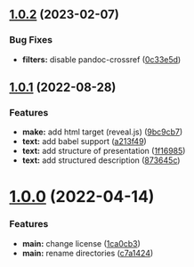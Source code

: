 ## [1.0.2](https://github.com/yamadharma/academic-presentation-markdown-template/compare/v1.0.1...v1.0.2) (2023-02-07)


### Bug Fixes

* **filters:** disable pandoc-crossref ([0c33e5d](https://github.com/yamadharma/academic-presentation-markdown-template/commit/0c33e5d18af2a4f96d246d8962e52ea292721b11))



## [1.0.1](https://github.com/yamadharma/academic-presentation-markdown-template/compare/v1.0.0...v1.0.1) (2022-08-28)


### Features

* **make:** add html target (reveal.js) ([9bc9cb7](https://github.com/yamadharma/academic-presentation-markdown-template/commit/9bc9cb7cbdd8368245f64b70889a40bf0d8c73ac))
* **text:** add babel support ([a213f49](https://github.com/yamadharma/academic-presentation-markdown-template/commit/a213f491f2a55d94281832d442c9a89723db4380))
* **text:** add structure of presentation ([1f16985](https://github.com/yamadharma/academic-presentation-markdown-template/commit/1f169857cd7394c25d2b263ed1048b66f286c1cc))
* **text:** add structured description ([873645c](https://github.com/yamadharma/academic-presentation-markdown-template/commit/873645c7d454cb319e28048be5e6e8832d4ca173))



# [1.0.0](https://github.com/yamadharma/academic-presentation-markdown-template/compare/v0.0.1...v1.0.0) (2022-04-14)


### Features

* **main:** change license ([1ca0cb3](https://github.com/yamadharma/academic-presentation-markdown-template/commit/1ca0cb3275f247880e449c24fb5d9cc09e626b69))
* **main:** rename directories ([c7a1424](https://github.com/yamadharma/academic-presentation-markdown-template/commit/c7a1424f7bbee79fbbdc3327423eae00ae0e97ba))




